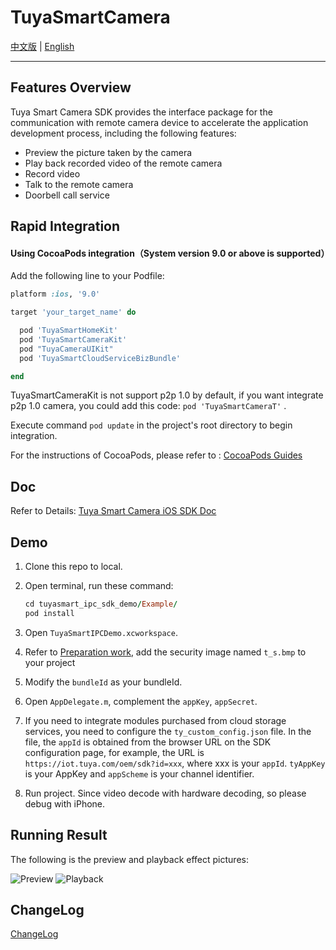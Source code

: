 # TuyaSmartCamera

[中文版](./README-zh.md) | [English](./README.md)

---

## Features Overview

Tuya Smart Camera SDK provides the interface package for the communication with remote camera device to accelerate the application development process, including the following features:

* Preview the picture taken by the camera
* Play back recorded video of the remote camera
* Record video
* Talk to the remote camera
* Doorbell call service

## Rapid Integration

#### Using CocoaPods integration（System version 9.0 or above is supported）

Add the following line to your Podfile:

```ruby
platform :ios, '9.0'

target 'your_target_name' do

  pod 'TuyaSmartHomeKit'
  pod 'TuyaSmartCameraKit'
  pod "TuyaCameraUIKit"
  pod 'TuyaSmartCloudServiceBizBundle'

end
```

TuyaSmartCameraKit is not support p2p 1.0 by default,  if you want integrate p2p 1.0 camera, you could add this code:  `pod 'TuyaSmartCameraT'` .

Execute command ```pod update``` in the project's root directory to begin integration.

For the instructions of CocoaPods, please refer to : [CocoaPods Guides](https://guides.cocoapods.org/)

## Doc

Refer to Details: [Tuya Smart Camera iOS SDK Doc](https://developer.tuya.com/cn/docs/app-development/ipccamera?id=Ka5vexydbwua5)

## Demo

1. Clone this repo to local.

2. Open terminal, run these command:

   ```ruby
   cd tuyasmart_ipc_sdk_demo/Example/
   pod install
   ```

3. Open `TuyaSmartIPCDemo.xcworkspace`.

4. Refer to [Preparation work](https://developer.tuya.com/cn/docs/app-development/preparation?id=Ka69nt983bhh5), add the security image named `t_s.bmp` to your project

5. Modify the `bundleId` as your bundleId. 

6. Open `AppDelegate.m`, complement the `appKey`, `appSecret`.

7. If you need to integrate modules purchased from cloud storage services, you need to configure the `ty_custom_config.json` file. In the file, the `appId` is obtained from the browser URL on the SDK configuration page, for example, the URL is `https://iot.tuya.com/oem/sdk?id=xxx`, where xxx is your `appId`. `tyAppKey` is your AppKey and ``appScheme`` is your channel identifier.

8. Run project. Since video decode with hardware decoding, so please debug with iPhone.

## Running Result

The following is the preview and playback effect pictures:

![Preview](https://images.tuyacn.com/fe-static/docs/img/2612c530-3518-4761-a941-7d9e8c90f84d.jpeg)
![Playback](https://images.tuyacn.com/fe-static/docs/img/099b646a-93ab-490f-b618-5e84eafd7fbd.jpeg)

## ChangeLog

[ChangeLog](https://developer.tuya.com/cn/docs/app-development/versionrecord?id=Ka5vox6pd09cn)

